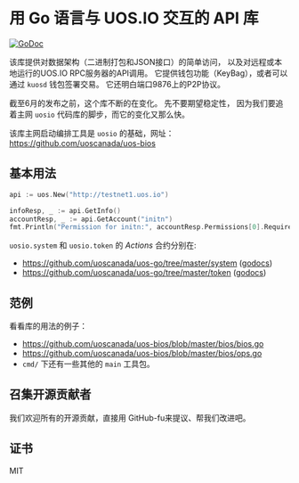 用 Go 语言与 UOS.IO 交互的 API 库
=========================

[![GoDoc](https://godoc.org/github.com/uoscanada/uos-go?status.svg)](https://godoc.org/github.com/uoscanada/uos-go)

该库提供对数据架构（二进制打包和JSON接口）的简单访问，
以及对远程或本地运行的UOS.IO RPC服务器的API调用。 
它提供钱包功能（KeyBag），或者可以通过 `kuosd` 钱包签署交易。 
它还明白端口9876上的P2P协议。

截至6月的发布之前，这个库不断的在变化。 先不要期望稳定性，
因为我们要追着主网 `uosio` 代码库的脚步，而它的变化又那么快。

该库主网启动编排工具是 `uosio` 的基础，网址：
https://github.com/uoscanada/uos-bios


基本用法
-----------

```go
api := uos.New("http://testnet1.uos.io")

infoResp, _ := api.GetInfo()
accountResp, _ := api.GetAccount("initn")
fmt.Println("Permission for initn:", accountResp.Permissions[0].RequiredAuth.Keys)
```

`uosio.system` 和 `uosio.token` 的 _Actions_ 合约分别在:
* https://github.com/uoscanada/uos-go/tree/master/system ([godocs](https://godoc.org/github.com/uoscanada/uos-go/system))
* https://github.com/uoscanada/uos-go/tree/master/token ([godocs](https://godoc.org/github.com/uoscanada/uos-go/token))

范例
-------

看看库的用法的例子：

* https://github.com/uoscanada/uos-bios/blob/master/bios/bios.go
* https://github.com/uoscanada/uos-bios/blob/master/bios/ops.go
* `cmd/` 下还有一些其他的 `main` 工具包。


召集开源贡献者
------------

我们欢迎所有的开源贡献，直接用 GitHub-fu来提议、帮我们改进吧。


证书
-------

MIT
